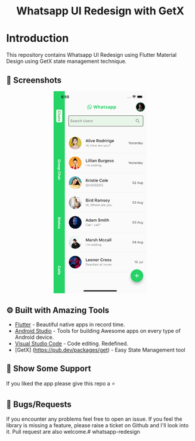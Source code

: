 <h1 align="center">Whatsapp UI Redesign with GetX</h1>

# Introduction
This repository contains Whatsapp UI Redesign using Flutter Material Design using GetX state management technique.

## 📱 Screenshots #

<p align="center">
  <img src="assets/abc.png" width="250" hspace="4">  
</p>


## ⚙️ Built with Amazing Tools
* [Flutter](https://flutter.dev/) - Beautiful native apps in record time.
* [Android Studio](https://developer.android.com/studio/index.html/) - Tools for building Awesome apps on every type of Android device.
* [Visual Studio Code](https://code.visualstudio.com/) - Code editing. Redefined.
* [GetX] (https://pub.dev/packages/get) - Easy State Management tool

## 🤝 Show Some Support #
If you liked the app please give this repo a ⭐️ 

## 🐞 Bugs/Requests #
If you encounter any problems feel free to open an issue. If you feel the library is missing a feature, please raise a ticket on Github and I'll look into it. Pull request are also welcome.# whatsapp-redesign